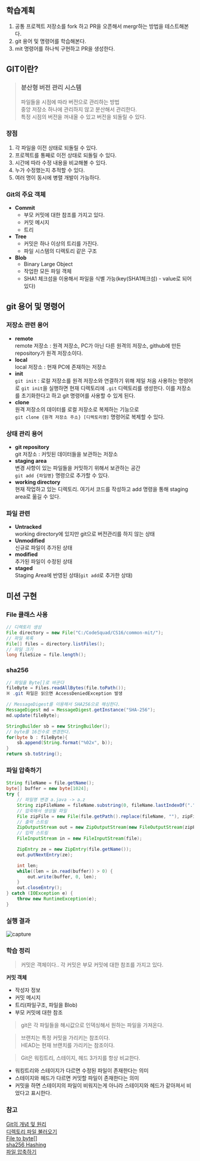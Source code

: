 ## 학습계획
1. 공통 프로젝트 저장소를 fork 하고 PR을 오픈해서 mergr하는 방법을 테스트해본다.
2. git 용어 및 명령어를 학습해본다.
3. mit 명령어를 하나씩 구현하고 PR을 생성한다.
## GIT이란?
> ### 분산형 버전 관리 시스템
> 파일들을 시점에 따라 버전으로 관리하는 방법  
> 중앙 저장소 하나에 관리하지 않고 분산해서 관리한다.  
> 특정 시점의 버전을 꺼내올 수 있고 버전을 되돌릴 수 있다.
### 장점
1. 각 파일을 이전 상태로 되돌릴 수 있다.
2. 프로젝트를 통째로 이전 상태로 되돌릴 수 있다.
3. 시간에 따라 수정 내용을 비교해볼 수 있다.
4. 누가 수정했는지 추적할 수 있다.
5. 여러 명이 동시에 병렬 개발이 가능하다.
### Git의 주요 객체
- **Commit**
  - 부모 커밋에 대한 참조를 가지고 있다.
  - 커밋 메시지
  - 트리
- **Tree**
  - 커밋은 하나 이상의 트리를 가진다.
  - 파일 시스템의 디렉토리 같은 구조
- **Blob**
  - Binary Large Object
  - 작업한 모든 파일 객체
  - SHA1 체크섬을 이용해서 파일을 식별 가능(key(SHA1체크섬) - value로 되어 있다)

## git 용어 및 명령어
### 저장소 관련 용어
- **remote**  
  remote 저장소 : 원격 저장소, PC가 아닌 다른 원격의 저장소, github에 만든 repository가 원격 저장소이다.
- **local**  
  local 저장소 : 현재 PC에 존재하는 저장소
- **init**  
  `git init` : 로컬 저장소를 원격 저장소와 연결하기 위해 제일 처음 사용하는 명령어로 `git init`을 실행하면 현재
  디렉토리에 `.git` 디렉토리를 생성한다. 이를 저장소를 초기화한다고 하고 git 명령어를 사용할 수 있게 된다.
- **clone**  
  원격 저장소의 데이터를 로컬 저장소로 복제하는 기능으로  
  `git clone {원격 저장소 주소} [디렉토리명]` 명령어로 복제할 수 있다.
### 상태 관리 용어
- **git repository**  
git 저장소 : 커밋된 데이터들을 보관하는 저장소
- **staging area**  
변경 사항이 있는 파일들을 커밋하기 위해서 보관하는 공간  
`git add {파일명}` 명령으로 추가할 수 있다.  
- **working directory**  
현재 작업하고 있는 디렉토리. 여기서 코드를 작성하고 add 명령을 통해 staging area로 옮길 수 있다.  
### 파일 관련
- **Untracked**  
working directory에 있지만 git으로 버전관리를 하지 않는 상태  
- **Unmodified**  
신규로 파일이 추가된 상태  
- **modified**  
추가된 파일이 수정된 상태  
- **staged**  
Staging Area에 반영된 상태(`git add`로 추가한 상태)

## 미션 구현
### File 클래스 사용
```java
// 디렉토리 생성
File directory = new File("C:/CodeSquad/CS16/common-mit/");
// 파일 목록
File[] files = directory.listFiles();
// 파일 크기
long fileSize = file.length();
```
### sha256
```java
// 파일을 Byte[]로 바꾼다
fileByte = Files.readAllBytes(file.toPath());
※ .git 파일은 읽으면 AccessDeniedException 발생

// MessageDigest를 이용해서 SHA256으로 해싱한다.
MessageDigest md = MessageDigest.getInstance("SHA-256");
md.update(fileByte);

StringBuilder sb = new StringBuilder();
// byte를 16진수로 변경한다.
for(byte b : fileByte){
    sb.append(String.format("%02x", b));
}
return sb.toString();
```
### 파일 압축하기
```java
String fileName = file.getName();
byte[] buffer = new byte[1024];
try {
    // 파일명 변경 a.java -> a.z
    String zipFileName = fileName.substring(0, fileName.lastIndexOf(".")) + ".z";
    // 압축해서 생성될 파일
    File zipFile = new File(file.getPath().replace(fileName, ""), zipFileName);
    // 출력 스트림
    ZipOutputStream out = new ZipOutputStream(new FileOutputStream(zipFile));
    // 입력 스트림
    FileInputStream in = new FileInputStream(file);

    ZipEntry ze = new ZipEntry(file.getName());
    out.putNextEntry(ze);

    int len;
    while((len = in.read(buffer)) > 0) {
        out.write(buffer, 0, len);
    }
    out.closeEntry();
} catch (IOException e) {
    throw new RuntimeException(e);
}
```
### 실행 결과
![capture](https://user-images.githubusercontent.com/57559288/221610448-f9505e33-3e2b-48c2-bc01-554d09921ec4.png)

### 학습 정리
> 커밋은 객체이다.. 각 커밋은 부모 커밋에 대한 참조를 가지고 있다.  

**커밋 객체**
- 작성자 정보
- 커밋 메시지
- 트리(파일구조, 파일을 Blob)
- 부모 커밋에 대한 참조
> git은 각 파일들을 해시값으로 인덱싱해서 원하는 파일을 가져온다.

> 브랜치는 특정 커밋을 가리키는 참조이다.  
> HEAD는 현재 브랜치를 가리키는 참조이다.

> Git은 워킹트리, 스테이지, 헤드 3가지를 항상 비교한다.
- 워킹트리와 스테이지가 다르면 수정된 파일이 존재한다는 의미
- 스테이지와 헤드가 다르면 커밋할 파일이 존재한다는 의미
- 커밋을 하면 스테이지의 파일이 비워지는게 아니라 스테이지와 헤드가 같아져서 비었다고 표시한다.

### 참고
[Git의 개념 및 원리](https://inpa.tistory.com/entry/GIT-%E2%9A%A1%EF%B8%8F-%EA%B0%9C%EB%85%90-%EC%9B%90%EB%A6%AC-%EC%89%BD%EA%B2%8C%EC%9D%B4%ED%95%B4)  
[디렉토리 파일 불러오기](https://mine-it-record.tistory.com/432)  
[File to byte[]](https://blog.naver.com/PostView.naver?blogId=hj_kim97&logNo=222309453794&redirect=Dlog&widgetTypeCall=true&directAccess=false)  
[sha256 Hashing](https://needjarvis.tistory.com/251)  
[파일 압축하기](https://kitty-geno.tistory.com/170)